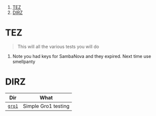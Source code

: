 1. [TEZ](#tez)
2. [DIRZ](#dirz)

# TEZ

> This will all the various tests you will do

1. Note you had keys for SambaNova and they expired. Next time use smellpanty

# DIRZ

|        Dir        |        What         |
| :---------------: | :-----------------: |
| [`gro1`](./gro1/) | Simple Gro1 testing |
